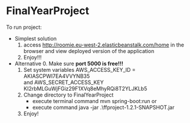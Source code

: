 # FinalYearProject

To run project: 
- Simplest solution 
    1. access http://roomie.eu-west-2.elasticbeanstalk.com/home in the browser and view  deployed version of the application 
    2. Enjoy!!! 
- Alternative 
    0. Make sure  **port 5000 is free!!!**
    1. Set system variables 
 AWS_ACCESS_KEY_ID = AKIASCPWI7EA4VVYNB35 \
and AWS_SECRET_ACCESS_KEY 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 
    2. Change directory  to FinalYearProject 
        -  execute terminal command  mvn spring-boot:run 
        or 
        - execute command  java -jar  .\ffproject-1.2.1-SNAPSHOT.jar 
    3. Enjoy!
